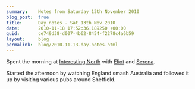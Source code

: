 ```yaml
---
summary:    Notes from Saturday 13th November 2010
blog_post:  true
title:      Day notes - Sat 13th Nov 2010
date:       2010-11-18 17:52:36.189250 +00:00
guid:       ce749d38-d007-4b62-8454-f2278c4a6b59
layout:     blog
permalink:  blog/2010-11-13-day-notes.html
---
```

Spent the morning at [Interesting North](http://www.interestingnorth.com/) with [Eliot](http://www.eliotfineberg.com/) and [Serena](http://twitter.com/serenamchugh).

Started the afternoon by watching England smash Australia and followed it up by visiting various pubs around Sheffield.
